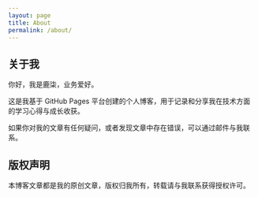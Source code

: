 ```yaml
---
layout: page
title: About
permalink: /about/
---
```


## 关于我

你好，我是鹿柒，业务爱好。

这是我基于 GitHub Pages 平台创建的个人博客，用于记录和分享我在技术方面的学习心得与成长收获。

如果你对我的文章有任何疑问，或者发现文章中存在错误，可以通过邮件与我联系。

## 版权声明

本博客文章都是我的原创文章，版权归我所有，转载请与我联系获得授权许可。
